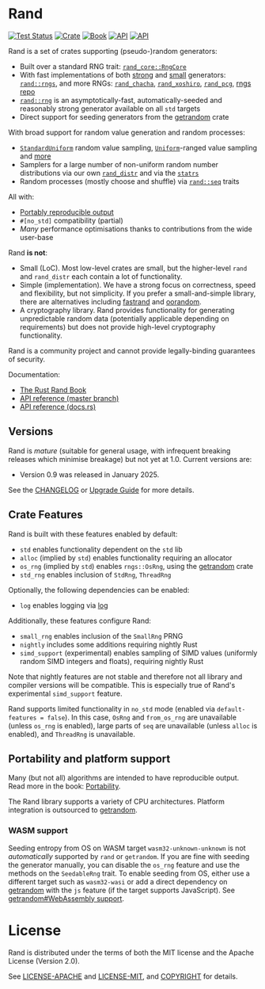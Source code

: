 # Rand

[![Test Status](https://github.com/rust-random/rand/actions/workflows/test.yml/badge.svg?event=push)](https://github.com/rust-random/rand/actions)
[![Crate](https://img.shields.io/crates/v/rand.svg)](https://crates.io/crates/rand)
[![Book](https://img.shields.io/badge/book-master-yellow.svg)](https://rust-random.github.io/book/)
[![API](https://img.shields.io/badge/api-master-yellow.svg)](https://rust-random.github.io/rand/rand)
[![API](https://docs.rs/rand/badge.svg)](https://docs.rs/rand)

Rand is a set of crates supporting (pseudo-)random generators:

-   Built over a standard RNG trait: [`rand_core::RngCore`](https://docs.rs/rand_core/latest/rand_core/trait.RngCore.html)
-   With fast implementations of both [strong](https://rust-random.github.io/book/guide-rngs.html#cryptographically-secure-pseudo-random-number-generators-csprngs) and
    [small](https://rust-random.github.io/book/guide-rngs.html#basic-pseudo-random-number-generators-prngs) generators: [`rand::rngs`](https://docs.rs/rand/latest/rand/rngs/index.html), and more RNGs: [`rand_chacha`](https://docs.rs/rand_chacha), [`rand_xoshiro`](https://docs.rs/rand_xoshiro/), [`rand_pcg`](https://docs.rs/rand_pcg/), [rngs repo](https://github.com/rust-random/rngs/)
-   [`rand::rng`](https://docs.rs/rand/latest/rand/fn.rng.html) is an asymptotically-fast, automatically-seeded and reasonably strong generator available on all `std` targets
-   Direct support for seeding generators from the [getrandom] crate

With broad support for random value generation and random processes:

-   [`StandardUniform`](https://docs.rs/rand/latest/rand/distributions/struct.StandardUniform.html) random value sampling,
    [`Uniform`](https://docs.rs/rand/latest/rand/distributions/struct.Uniform.html)-ranged value sampling
    and [more](https://docs.rs/rand/latest/rand/distr/index.html)
-   Samplers for a large number of non-uniform random number distributions via our own
    [`rand_distr`](https://docs.rs/rand_distr) and via
    the [`statrs`](https://docs.rs/statrs/0.13.0/statrs/)
-   Random processes (mostly choose and shuffle) via [`rand::seq`](https://docs.rs/rand/latest/rand/seq/index.html) traits

All with:

-   [Portably reproducible output](https://rust-random.github.io/book/portability.html)
-   `#[no_std]` compatibility (partial)
-   *Many* performance optimisations thanks to contributions from the wide
    user-base

Rand **is not**:

-   Small (LoC). Most low-level crates are small, but the higher-level `rand`
    and `rand_distr` each contain a lot of functionality.
-   Simple (implementation). We have a strong focus on correctness, speed and flexibility, but
    not simplicity. If you prefer a small-and-simple library, there are
    alternatives including [fastrand](https://crates.io/crates/fastrand)
    and [oorandom](https://crates.io/crates/oorandom).
-   A cryptography library. Rand provides functionality for generating
    unpredictable random data (potentially applicable depending on requirements)
    but does not provide high-level cryptography functionality.

Rand is a community project and cannot provide legally-binding guarantees of
security.

Documentation:

-   [The Rust Rand Book](https://rust-random.github.io/book)
-   [API reference (master branch)](https://rust-random.github.io/rand)
-   [API reference (docs.rs)](https://docs.rs/rand)


## Versions

Rand is *mature* (suitable for general usage, with infrequent breaking releases
which minimise breakage) but not yet at 1.0. Current versions are:

-   Version 0.9 was released in January 2025.

See the [CHANGELOG](CHANGELOG.md) or [Upgrade Guide](https://rust-random.github.io/book/update.html) for more details.

## Crate Features

Rand is built with these features enabled by default:

-   `std` enables functionality dependent on the `std` lib
-   `alloc` (implied by `std`) enables functionality requiring an allocator
-   `os_rng` (implied by `std`) enables `rngs::OsRng`, using the [getrandom] crate
-   `std_rng` enables inclusion of `StdRng`, `ThreadRng`

Optionally, the following dependencies can be enabled:

-   `log` enables logging via [log](https://crates.io/crates/log)

Additionally, these features configure Rand:

-   `small_rng` enables inclusion of the `SmallRng` PRNG
-   `nightly` includes some additions requiring nightly Rust
-   `simd_support` (experimental) enables sampling of SIMD values
    (uniformly random SIMD integers and floats), requiring nightly Rust

Note that nightly features are not stable and therefore not all library and
compiler versions will be compatible. This is especially true of Rand's
experimental `simd_support` feature.

Rand supports limited functionality in `no_std` mode (enabled via
`default-features = false`). In this case, `OsRng` and `from_os_rng` are
unavailable (unless `os_rng` is enabled), large parts of `seq` are
unavailable (unless `alloc` is enabled), and `ThreadRng` is unavailable.

## Portability and platform support

Many (but not all) algorithms are intended to have reproducible output. Read more in the book: [Portability](https://rust-random.github.io/book/portability.html).

The Rand library supports a variety of CPU architectures. Platform integration is outsourced to [getrandom].

### WASM support

Seeding entropy from OS on WASM target `wasm32-unknown-unknown` is not
*automatically* supported by `rand` or `getrandom`. If you are fine with
seeding the generator manually, you can disable the `os_rng` feature
and use the methods on the `SeedableRng` trait. To enable seeding from OS,
either use a different target such as `wasm32-wasi` or add a direct
dependency on [getrandom] with the `js` feature (if the target supports
JavaScript). See
[getrandom#WebAssembly support](https://docs.rs/getrandom/latest/getrandom/#webassembly-support).

# License

Rand is distributed under the terms of both the MIT license and the
Apache License (Version 2.0).

See [LICENSE-APACHE](LICENSE-APACHE) and [LICENSE-MIT](LICENSE-MIT), and
[COPYRIGHT](COPYRIGHT) for details.

[getrandom]: https://crates.io/crates/getrandom
